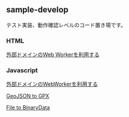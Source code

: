 ## sample-develop
テスト実装、動作確認レベルのコード置き場です。

### HTML
[外部ドメインのWeb Workerを利用する](https://blog.abct93.com/sample-develop/html/SampleWorker.html)

### Javascript
[外部ドメインのWebWorkerを利用する](https://blog.abct93.com/sample-develop/js/SampleWorker.js)

[GeoJSON to GPX](https://blog.abct93.com/sample-develop/js/GpxConvert.js)

[File to BinaryData](https://blog.abct93.com/sample-develop/js/File2Binary.js)
